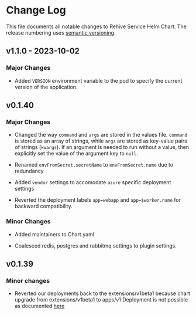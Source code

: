 # Change Log

This file documents all notable changes to Rehive Service Helm Chart. The release
numbering uses [semantic versioning](http://semver.org).

## v1.1.0 - 2023-10-02

### Major Changes

* Added `VERSION` environment variable to the pod to specify the current version of the application.

## v0.1.40

### Major Changes

* Changed the way `command` and `args` are stored in the values file.
  `command` is stored as an array of strings, while `args` are stored as
  key-value pairs of strings (`kwargs`). If an argument is needed to run without
  a value, then explicitly set the value of the argument key to `null`.

* Renamed `envFromSecret.secretName` to `envFromSecret.name` due to redundancy

* Added `vendor` settings to accomodate `azure` specific deployment settings

* Reverted the deployment labels `app=webapp` and `app=$worker.name` for backward
  compatibility.

### Minor Changes

* Added maintainers to Chart.yaml

* Coalesced redis, postgres and rabbitmq settings to plugin settings.

## v0.1.39

### Minor changes

* Reverted our deployments back to the extensions/v1beta1 because chart upgrade
  from extensions/v1beta1 to apps/v1 Deployment is not possible as documented
  [here](https://github.com/helm/helm/issues/6583)

